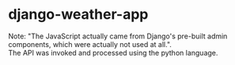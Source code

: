 # django-weather-app
Note: "The JavaScript actually came from Django's pre-built admin components, which were actually not used at all.". <br>
The API was invoked and processed using the python language.
